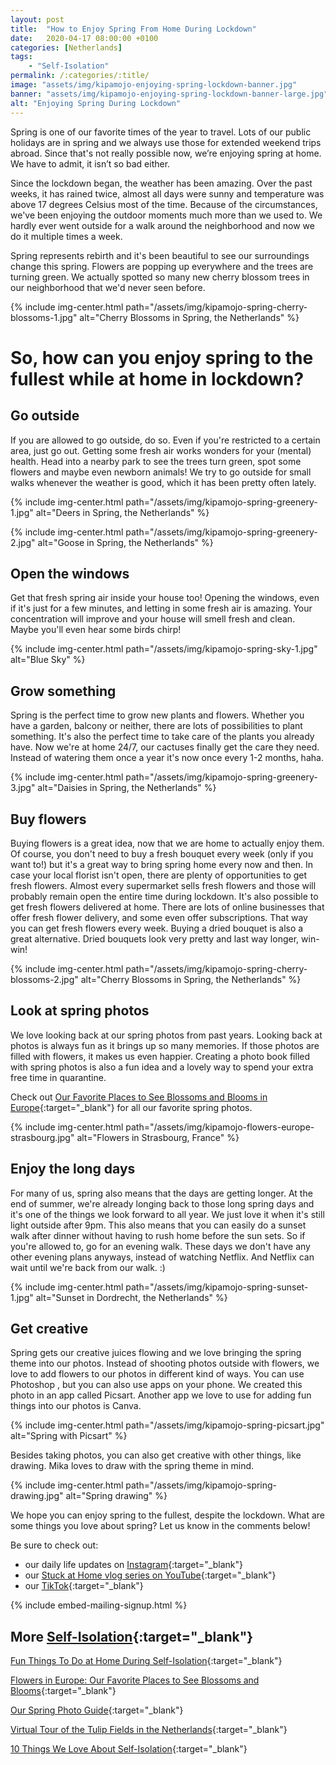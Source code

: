 ```yaml
---
layout: post
title:  "How to Enjoy Spring From Home During Lockdown"
date:   2020-04-17 08:00:00 +0100
categories: [Netherlands]
tags:
    - "Self-Isolation"
permalink: /:categories/:title/
image: "assets/img/kipamojo-enjoying-spring-lockdown-banner.jpg"
banner: "assets/img/kipamojo-enjoying-spring-lockdown-banner-large.jpg"
alt: "Enjoying Spring During Lockdown"
---
```


Spring is one of our favorite times of the year to travel. Lots of our public holidays are in spring and we always use those for extended weekend trips abroad. Since that's not really possible now, we’re enjoying spring at home. We have to admit, it isn’t so bad either. 

Since the lockdown began, the weather has been amazing. Over the past weeks, it has rained twice, almost all days were sunny and temperature was above 17 degrees Celsius most of the time. Because of the circumstances, we've been enjoying the outdoor moments much more than we used to. We hardly ever went outside for a walk around the neighborhood and now we do it multiple times a week. 

Spring represents rebirth and it's been beautiful to see our surroundings change this spring. Flowers are popping up everywhere and the trees are turning green. We actually spotted so many new cherry blossom trees in our neighborhood that we'd never seen before. 

{% include img-center.html path="/assets/img/kipamojo-spring-cherry-blossoms-1.jpg" alt="Cherry Blossoms in Spring, the Netherlands" %}

# So, how can you enjoy spring to the fullest while at home in lockdown? 

## Go outside

If you are allowed to go outside, do so. Even if you're restricted to a certain area, just go out. Getting some fresh air works wonders for your (mental) health. Head into a nearby park to see the trees turn green, spot some flowers and maybe even newborn animals! We try to go outside for small walks whenever the weather is good, which it has been pretty often lately. 

{% include img-center.html path="/assets/img/kipamojo-spring-greenery-1.jpg" alt="Deers in Spring, the Netherlands" %}

{% include img-center.html path="/assets/img/kipamojo-spring-greenery-2.jpg" alt="Goose in Spring, the Netherlands" %}

## Open the windows

Get that fresh spring air inside your house too! Opening the windows, even if it's just for a few minutes, and letting in some fresh air is amazing. Your concentration will improve and your house will smell fresh and clean. Maybe you'll even hear some birds chirp! 

{% include img-center.html path="/assets/img/kipamojo-spring-sky-1.jpg" alt="Blue Sky" %}

## Grow something 

Spring is the perfect time to grow new plants and flowers. Whether you have a garden, balcony or neither, there are lots of possibilities to plant something. It's also the perfect time to take care of the plants you already have. Now we're at home 24/7, our cactuses finally get the care they need. Instead of watering them once a year it's now once every 1-2 months, haha. 

{% include img-center.html path="/assets/img/kipamojo-spring-greenery-3.jpg" alt="Daisies in Spring, the Netherlands" %}

## Buy flowers

Buying flowers is a great idea, now that we are home to actually enjoy them. Of course, you don't need to buy a fresh bouquet every week (only if you want to!) but it's a great way to bring spring home every now and then. In case your local florist isn't open, there are plenty of opportunities to get fresh flowers. Almost every supermarket sells fresh flowers and those will probably remain open the entire time during lockdown. It's also possible to get fresh flowers delivered at home. There are lots of online businesses that offer fresh flower delivery, and some even offer subscriptions. That way you can get fresh flowers every week. Buying a dried bouquet is also a great alternative. Dried bouquets look very pretty and last way longer, win-win! 

{% include img-center.html path="/assets/img/kipamojo-spring-cherry-blossoms-2.jpg" alt="Cherry Blossoms in Spring, the Netherlands" %}

## Look at spring photos

We love looking back at our spring photos from past years. Looking back at photos is always fun as it brings up so many memories. If those photos are filled with flowers, it makes us even happier. Creating a photo book filled with spring photos is also a fun idea and a lovely way to spend your extra free time in quarantine. 

Check out [Our Favorite Places to See Blossoms and Blooms in Europe][flowers europe]{:target="_blank"} for all our favorite spring photos. 

{% include img-center.html path="/assets/img/kipamojo-flowers-europe-strasbourg.jpg" alt="Flowers in Strasbourg, France" %}

## Enjoy the long days

For many of us, spring also means that the days are getting longer. At the end of summer, we're already longing back to those long spring days and it's one of the things we look forward to all year. We just love it when it's still light outside after 9pm. This also means that you can easily do a sunset walk after dinner without having to rush home before the sun sets. So if you're allowed to, go for an evening walk. These days we don't have any other evening plans anyways, instead of watching Netflix. And Netflix can wait until we're back from our walk. :) 

{% include img-center.html path="/assets/img/kipamojo-spring-sunset-1.jpg" alt="Sunset in Dordrecht, the Netherlands" %}

## Get creative 

Spring gets our creative juices flowing and we love bringing the spring theme into our photos. Instead of shooting photos outside with flowers, we love to add flowers to our photos in different kind of ways. You can use Photoshop , but you can also use apps on your phone. We created this photo in an app called Picsart. Another app we love to use for adding fun things into our photos is Canva. 

{% include img-center.html path="/assets/img/kipamojo-spring-picsart.jpg" alt="Spring with Picsart" %}

Besides taking photos, you can also get creative with other things, like drawing. Mika loves to draw with the spring theme in mind. 

{% include img-center.html path="/assets/img/kipamojo-spring-drawing.jpg" alt="Spring drawing" %}

We hope you can enjoy spring to the fullest, despite the lockdown. What are some things you love about spring? Let us know in the comments below! 

Be sure to check out:
- our daily life updates on [Instagram][instagram]{:target="_blank"}
- our [Stuck at Home vlog series on YouTube][kipamojo youtube]{:target="_blank"}
- our [TikTok][kipamojo tiktok]{:target="_blank"}

{% include embed-mailing-signup.html %}

## More [Self-Isolation][self-isolation]{:target="_blank"}

[Fun Things To Do at Home During Self-Isolation][things to do si]{:target="_blank"}

[Flowers in Europe: Our Favorite Places to See Blossoms and Blooms][flowers europe]{:target="_blank"}

[Our Spring Photo Guide][spring photo guide]{:target="_blank"}

[Virtual Tour of the Tulip Fields in the Netherlands][virtual tulips]{:target="_blank"}

[10 Things We Love About Self-Isolation][love si]{:target="_blank"}

[love si]: https://kipamojo.world/netherlands/Things-We-Love-About-Self-Isolation/ 
[things to do si]: https://kipamojo.world/netherlands/Fun-Things-To-Do-at-Home-During-Self-Isolation/
[flowers europe]: https://kipamojo.world/europe/Flowers-in-Europe-Our-Favorite-Places-to-See-Blossoms-and-Blooms/ 
[spring photo guide]: https://kipamojo.world/netherlands/Our-Spring-Photo-Guide/ 
[self-isolation]: https://kipamojo.world/tags.html#self-isolation 
[instagram]: https://instagram.com/kipamojo 
[kipamojo youtube]: https://www.youtube.com/channel/UC1k4_eUajFuNQSgSf1MiFXg 
[kipamojo tiktok]: https://www.tiktok.com/@kipamojo 
[virtual tulips]: https://kipamojo.world/netherlands/Virtual-Tour-of-the-Tulip-Fields-in-the-Netherlands/ 
